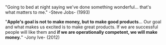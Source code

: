 "Going to bed at night saying we've done something wonderful… that's what matters to me." -Steve Jobs- (1993)

"**Apple's goal is not to make money, but to make good products**… Our goal and what makes us excited is to make great products. If we are successful people will like them and **if we are operationally competent, we will make money.**" -Jony Ive- (2012)

